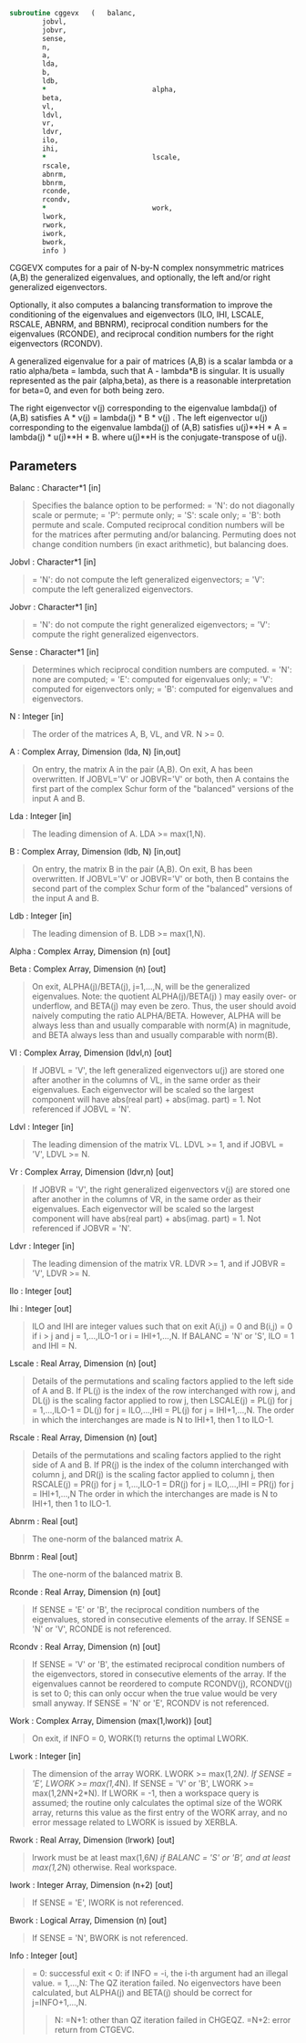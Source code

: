 ```fortran
subroutine cggevx	(	balanc,
		jobvl,
		jobvr,
		sense,
		n,
		a,
		lda,
		b,
		ldb,
		*                          alpha,
		beta,
		vl,
		ldvl,
		vr,
		ldvr,
		ilo,
		ihi,
		*                          lscale,
		rscale,
		abnrm,
		bbnrm,
		rconde,
		rcondv,
		*                          work,
		lwork,
		rwork,
		iwork,
		bwork,
		info )
```

 CGGEVX computes for a pair of N-by-N complex nonsymmetric matrices
 (A,B) the generalized eigenvalues, and optionally, the left and/or
 right generalized eigenvectors.

 Optionally, it also computes a balancing transformation to improve
 the conditioning of the eigenvalues and eigenvectors (ILO, IHI,
 LSCALE, RSCALE, ABNRM, and BBNRM), reciprocal condition numbers for
 the eigenvalues (RCONDE), and reciprocal condition numbers for the
 right eigenvectors (RCONDV).

 A generalized eigenvalue for a pair of matrices (A,B) is a scalar
 lambda or a ratio alpha/beta = lambda, such that A - lambda*B is
 singular. It is usually represented as the pair (alpha,beta), as
 there is a reasonable interpretation for beta=0, and even for both
 being zero.

 The right eigenvector v(j) corresponding to the eigenvalue lambda(j)
 of (A,B) satisfies
                  A * v(j) = lambda(j) * B * v(j) .
 The left eigenvector u(j) corresponding to the eigenvalue lambda(j)
 of (A,B) satisfies
                  u(j)**H * A  = lambda(j) * u(j)**H * B.
 where u(j)**H is the conjugate-transpose of u(j).


## Parameters
Balanc : Character*1 [in]
> Specifies the balance option to be performed:
> = 'N':  do not diagonally scale or permute;
> = 'P':  permute only;
> = 'S':  scale only;
> = 'B':  both permute and scale.
> Computed reciprocal condition numbers will be for the
> matrices after permuting and/or balancing. Permuting does
> not change condition numbers (in exact arithmetic), but
> balancing does.

Jobvl : Character*1 [in]
> = 'N':  do not compute the left generalized eigenvectors;
> = 'V':  compute the left generalized eigenvectors.

Jobvr : Character*1 [in]
> = 'N':  do not compute the right generalized eigenvectors;
> = 'V':  compute the right generalized eigenvectors.

Sense : Character*1 [in]
> Determines which reciprocal condition numbers are computed.
> = 'N': none are computed;
> = 'E': computed for eigenvalues only;
> = 'V': computed for eigenvectors only;
> = 'B': computed for eigenvalues and eigenvectors.

N : Integer [in]
> The order of the matrices A, B, VL, and VR.  N >= 0.

A : Complex Array, Dimension (lda, N) [in,out]
> On entry, the matrix A in the pair (A,B).
> On exit, A has been overwritten. If JOBVL='V' or JOBVR='V'
> or both, then A contains the first part of the complex Schur
> form of the "balanced" versions of the input A and B.

Lda : Integer [in]
> The leading dimension of A.  LDA >= max(1,N).

B : Complex Array, Dimension (ldb, N) [in,out]
> On entry, the matrix B in the pair (A,B).
> On exit, B has been overwritten. If JOBVL='V' or JOBVR='V'
> or both, then B contains the second part of the complex
> Schur form of the "balanced" versions of the input A and B.

Ldb : Integer [in]
> The leading dimension of B.  LDB >= max(1,N).

Alpha : Complex Array, Dimension (n) [out]

Beta : Complex Array, Dimension (n) [out]
> On exit, ALPHA(j)/BETA(j), j=1,...,N, will be the generalized
> eigenvalues.
> Note: the quotient ALPHA(j)/BETA(j) ) may easily over- or
> underflow, and BETA(j) may even be zero.  Thus, the user
> should avoid naively computing the ratio ALPHA/BETA.
> However, ALPHA will be always less than and usually
> comparable with norm(A) in magnitude, and BETA always less
> than and usually comparable with norm(B).

Vl : Complex Array, Dimension (ldvl,n) [out]
> If JOBVL = 'V', the left generalized eigenvectors u(j) are
> stored one after another in the columns of VL, in the same
> order as their eigenvalues.
> Each eigenvector will be scaled so the largest component
> will have abs(real part) + abs(imag. part) = 1.
> Not referenced if JOBVL = 'N'.

Ldvl : Integer [in]
> The leading dimension of the matrix VL. LDVL >= 1, and
> if JOBVL = 'V', LDVL >= N.

Vr : Complex Array, Dimension (ldvr,n) [out]
> If JOBVR = 'V', the right generalized eigenvectors v(j) are
> stored one after another in the columns of VR, in the same
> order as their eigenvalues.
> Each eigenvector will be scaled so the largest component
> will have abs(real part) + abs(imag. part) = 1.
> Not referenced if JOBVR = 'N'.

Ldvr : Integer [in]
> The leading dimension of the matrix VR. LDVR >= 1, and
> if JOBVR = 'V', LDVR >= N.

Ilo : Integer [out]

Ihi : Integer [out]
> ILO and IHI are integer values such that on exit
> A(i,j) = 0 and B(i,j) = 0 if i > j and
> j = 1,...,ILO-1 or i = IHI+1,...,N.
> If BALANC = 'N' or 'S', ILO = 1 and IHI = N.

Lscale : Real Array, Dimension (n) [out]
> Details of the permutations and scaling factors applied
> to the left side of A and B.  If PL(j) is the index of the
> row interchanged with row j, and DL(j) is the scaling
> factor applied to row j, then
> LSCALE(j) = PL(j)  for j = 1,...,ILO-1
> = DL(j)  for j = ILO,...,IHI
> = PL(j)  for j = IHI+1,...,N.
> The order in which the interchanges are made is N to IHI+1,
> then 1 to ILO-1.

Rscale : Real Array, Dimension (n) [out]
> Details of the permutations and scaling factors applied
> to the right side of A and B.  If PR(j) is the index of the
> column interchanged with column j, and DR(j) is the scaling
> factor applied to column j, then
> RSCALE(j) = PR(j)  for j = 1,...,ILO-1
> = DR(j)  for j = ILO,...,IHI
> = PR(j)  for j = IHI+1,...,N
> The order in which the interchanges are made is N to IHI+1,
> then 1 to ILO-1.

Abnrm : Real [out]
> The one-norm of the balanced matrix A.

Bbnrm : Real [out]
> The one-norm of the balanced matrix B.

Rconde : Real Array, Dimension (n) [out]
> If SENSE = 'E' or 'B', the reciprocal condition numbers of
> the eigenvalues, stored in consecutive elements of the array.
> If SENSE = 'N' or 'V', RCONDE is not referenced.

Rcondv : Real Array, Dimension (n) [out]
> If SENSE = 'V' or 'B', the estimated reciprocal condition
> numbers of the eigenvectors, stored in consecutive elements
> of the array. If the eigenvalues cannot be reordered to
> compute RCONDV(j), RCONDV(j) is set to 0; this can only occur
> when the true value would be very small anyway.
> If SENSE = 'N' or 'E', RCONDV is not referenced.

Work : Complex Array, Dimension (max(1,lwork)) [out]
> On exit, if INFO = 0, WORK(1) returns the optimal LWORK.

Lwork : Integer [in]
> The dimension of the array WORK. LWORK >= max(1,2*N).
> If SENSE = 'E', LWORK >= max(1,4*N).
> If SENSE = 'V' or 'B', LWORK >= max(1,2*N*N+2*N).
> If LWORK = -1, then a workspace query is assumed; the routine
> only calculates the optimal size of the WORK array, returns
> this value as the first entry of the WORK array, and no error
> message related to LWORK is issued by XERBLA.

Rwork : Real Array, Dimension (lrwork) [out]
> lrwork must be at least max(1,6*N) if BALANC = 'S' or 'B',
> and at least max(1,2*N) otherwise.
> Real workspace.

Iwork : Integer Array, Dimension (n+2) [out]
> If SENSE = 'E', IWORK is not referenced.

Bwork : Logical Array, Dimension (n) [out]
> If SENSE = 'N', BWORK is not referenced.

Info : Integer [out]
> = 0:  successful exit
> < 0:  if INFO = -i, the i-th argument had an illegal value.
> = 1,...,N:
> The QZ iteration failed.  No eigenvectors have been
> calculated, but ALPHA(j) and BETA(j) should be correct
> for j=INFO+1,...,N.
> > N:  =N+1: other than QZ iteration failed in CHGEQZ.
> =N+2: error return from CTGEVC.

